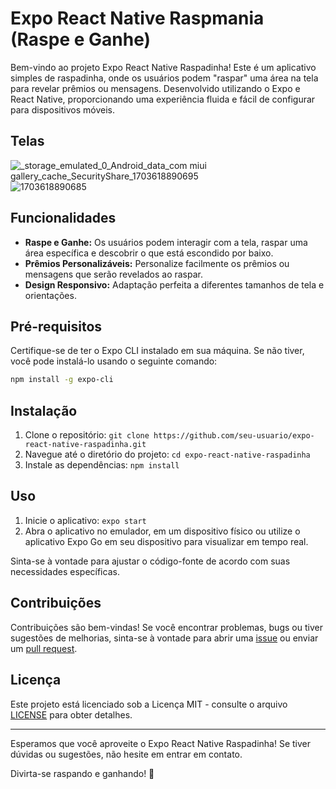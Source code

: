 # Expo React Native Raspmania (Raspe e Ganhe)

Bem-vindo ao projeto Expo React Native Raspadinha! Este é um aplicativo simples de raspadinha, onde os usuários podem "raspar" uma área na tela para revelar prêmios ou mensagens. Desenvolvido utilizando o Expo e React Native, proporcionando uma experiência fluida e fácil de configurar para dispositivos móveis.

## Telas
![_storage_emulated_0_Android_data_com miui gallery_cache_SecurityShare_1703618890695](https://github.com/Neves369/Raspmania/assets/63128431/d78ce844-c9ee-479b-b20b-d788041442ee)
![1703618890685](https://github.com/Neves369/Raspmania/assets/63128431/5e0e184b-8890-45e0-89b2-681116b1f408)

## Funcionalidades

- **Raspe e Ganhe:** Os usuários podem interagir com a tela, raspar uma área específica e descobrir o que está escondido por baixo.
- **Prêmios Personalizáveis:** Personalize facilmente os prêmios ou mensagens que serão revelados ao raspar.
- **Design Responsivo:** Adaptação perfeita a diferentes tamanhos de tela e orientações.

## Pré-requisitos

Certifique-se de ter o Expo CLI instalado em sua máquina. Se não tiver, você pode instalá-lo usando o seguinte comando:

```bash
npm install -g expo-cli
```

## Instalação

1. Clone o repositório: `git clone https://github.com/seu-usuario/expo-react-native-raspadinha.git`
2. Navegue até o diretório do projeto: `cd expo-react-native-raspadinha`
3. Instale as dependências: `npm install`

## Uso

1. Inicie o aplicativo: `expo start`
2. Abra o aplicativo no emulador, em um dispositivo físico ou utilize o aplicativo Expo Go em seu dispositivo para visualizar em tempo real.


Sinta-se à vontade para ajustar o código-fonte de acordo com suas necessidades específicas.

## Contribuições

Contribuições são bem-vindas! Se você encontrar problemas, bugs ou tiver sugestões de melhorias, sinta-se à vontade para abrir uma [issue](https://github.com/seu-usuario/expo-react-native-raspadinha/issues) ou enviar um [pull request](https://github.com/seu-usuario/expo-react-native-raspadinha/pulls).

## Licença

Este projeto está licenciado sob a Licença MIT - consulte o arquivo [LICENSE](LICENSE) para obter detalhes.

---

Esperamos que você aproveite o Expo React Native Raspadinha! Se tiver dúvidas ou sugestões, não hesite em entrar em contato.

Divirta-se raspando e ganhando! 🎉
